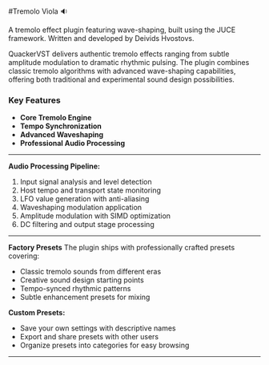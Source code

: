 #Tremolo Viola 🔉

A tremolo effect plugin featuring wave-shaping, built using the JUCE framework.
Written and developed by Deivids Hvostovs.

QuackerVST delivers authentic tremolo effects ranging from subtle amplitude modulation to dramatic rhythmic pulsing. The plugin combines classic tremolo algorithms with advanced wave-shaping capabilities, offering both traditional and experimental sound design possibilities.
### Key Features
- **Core Tremolo Engine**
- **Tempo Synchronization**
- **Advanced Waveshaping**
- **Professional Audio Processing**

---
**Audio Processing Pipeline:**
1. Input signal analysis and level detection
2. Host tempo and transport state monitoring
3. LFO value generation with anti-aliasing
4. Waveshaping modulation application
5. Amplitude modulation with SIMD optimization
6. DC filtering and output stage processing
---
**Factory Presets** 
The plugin ships with professionally crafted presets covering:
- Classic tremolo sounds from different eras
- Creative sound design starting points
- Tempo-synced rhythmic patterns
- Subtle enhancement presets for mixing

**Custom Presets:**
- Save your own settings with descriptive names
- Export and share presets with other users
- Organize presets into categories for easy browsing
---
